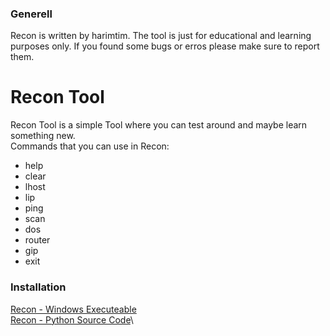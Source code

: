 ### Generell
Recon is written by harimtim. The tool is just for educational and learning purposes only. If you found some bugs or erros please make sure to report them.

# Recon Tool
Recon Tool is a simple Tool where you can test around and maybe learn something new.\
Commands that you can use in Recon:

- help 
- clear
- lhost
- lip
- ping
- scan
- dos
- router
- gip
- exit

### Installation
[Recon - Windows Executeable](https://github.com/harimtim/Recon/raw/main/Recon.exe)\
[Recon - Python Source Code](https://raw.githubusercontent.com/harimtim/Recon/main/Recon.py)\
